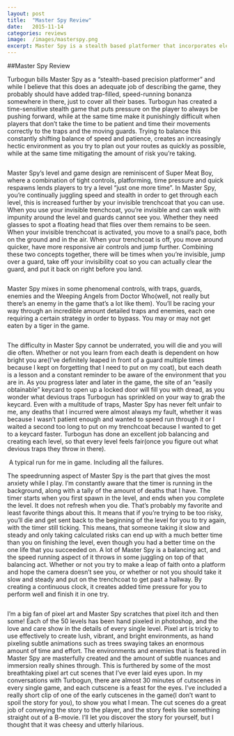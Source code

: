 ```yaml
---
layout: post
title:  "Master Spy Review"
date:   2015-11-14
categories: reviews
image:  /images/masterspy.png
excerpt: Master Spy is a stealth based platformer that incorporates elements of speed running that is reminiscent of Super Meat Boy.  You’ll spend your time trying to break into buildings, avoiding guards and trying to circumvent all the security measures they have in place.
---
```

##Master Spy Review

Turbogun bills Master Spy as a “stealth-based precision platformer” and while I believe that this does an adequate job of describing the game, they probably should have added trap-filled, speed-running bonanza somewhere in there, just to cover all their bases.  Turbogun has created a time-sensitive stealth game that puts pressure on the player to always be pushing forward, while at the same time make it punishingly difficult when players that don’t take the time to be patient and time their movements correctly to the traps and the moving guards.  Trying to balance this constantly shifting balance of speed and patience, creates an increasingly hectic environment as you try to plan out your routes as quickly as possible, while at the same time mitigating the amount of risk you’re taking.

<img class="gfyitem" data-id="DarlingTenseAfricanhornbill" />

Master Spy’s level and game design are reminiscent of Super Meat Boy, where a combination of tight controls, platforming, time pressure and quick respawns lends players to try a level “just one more time”.  In Master Spy, you’re continually juggling speed and stealth in order to get through each level, this is increased further by your invisible trenchcoat that you can use.  When you use your invisible trenchcoat, you’re invisible and can walk with impunity around the level and guards cannot see you.  Whether they need glasses to spot a floating head that flies over them remains to be seen.  When your invisible trenchcoat is activated, you move to a snail’s pace, both on the ground and in the air.  When your trenchcoat is off, you move around quicker, have more responsive air controls and jump further.  Combining these two concepts together, there will be times when you’re invisible, jump over a guard, take off your invisibility coat so you can actually clear the guard, and put it back on right before you land.  

<img class="gfyitem" data-id="DifferentRareDotterel" />

Master Spy mixes in some phenomenal controls, with traps, guards, enemies and the Weeping Angels from Doctor Who(well, not really but there’s an enemy in the game that’s a lot like them).  You’ll be racing your way through an incredible amount detailed traps and enemies, each one requiring a certain strategy in order to bypass. You may or may not get eaten by a tiger in the game.

<img class="gfyitem" data-id="NextKaleidoscopicBellfrog" />

The difficulty in Master Spy cannot be underrated, you will die and you will die often.  Whether or not you learn from each death is dependent on how bright you are(I’ve definitely leaped in front of a guard multiple times because I kept on forgetting that I need to put on my coat), but each death is a lesson and a constant reminder to be aware of the environment that you are in.  As you progress later and later in the game, the site of an “easily obtainable” keycard to open up a locked door will fill you with dread, as you wonder what devious traps Turbogun has sprinkled on your way to grab the keycard.  Even with a multitude of traps, Master Spy has never felt unfair to me, any deaths that I incurred were almost always my fault, whether it was because I wasn’t patient enough and wanted to speed run through it or I waited a second too long to put on my trenchcoat because I wanted to get to a keycard faster.  Turbogun has done an excellent job balancing and creating each level, so that every level feels fair(once you figure out what devious traps they throw in there).

<img class="gfyitem" data-id="SoftDeterminedFirebelliedtoad" />
A typical run for me in game.  Including all the failures.

The speedrunning aspect of Master Spy  is the part that gives the most anxiety while I play.  I’m constantly aware that the timer is running in the background, along with a tally of the amount of deaths that I have.  The timer starts when you first spawn in the level, and ends when you complete the level.  It does not refresh when you die.  That’s probably my favorite and least favorite things about this.  It means that if you’re trying to be too risky, you’ll die and get sent back to the beginning of the level for you to try again, with the timer still ticking.  This means, that someone taking it slow and steady and only taking calculated risks can end up with a much better time than you on finishing the level, even though you had a better time on the one life that you succeeded on.  A lot of Master Spy is a balancing act, and the speed running aspect of it throws in some juggling on top of that balancing act.  Whether or not you try to make a leap of faith onto a platform and hope the camera doesn’t see you, or whether or not you should take it slow and steady and put on the trenchcoat to get past a hallway.  By creating a continuous clock, it creates added time pressure for you to perform well and finish it in one try.

<img class="gfyitem" data-id="SoggyJollyDutchsmoushond" />

I’m a big fan of pixel art and Master Spy scratches that pixel itch and then some!  Each of the 50 levels has been hand pixeled in photoshop, and the love and care show in the details of every single level.  Pixel art is tricky to use effectively to create lush, vibrant, and bright environments, as hand pixeling subtle animations such as trees swaying takes an enormous amount of time and effort.  The environments and enemies that is featured in Master Spy are masterfully created and the amount of subtle nuances and immersion really shines through.  This is furthered by some of the most breathtaking pixel art cut scenes that I’ve ever laid eyes upon.  In my conversations with Turbogun, there are almost 30 minutes of cutscenes in every single game, and each cutscene is a feast for the eyes.  I’ve included a really short clip of one of the early cutscenes in the game(I don’t want to spoil the story for you), to show you what I mean.  The cut scenes do a great job of conveying the story to the player, and the story feels like something straight out of a B-movie.  I’ll let you discover the story for yourself, but I thought that it was cheesy and utterly hilarious.

<img class="gfyitem" data-id="SevereLegitimateEland" />

